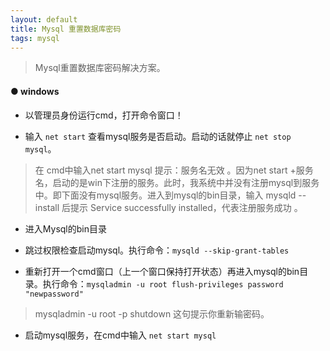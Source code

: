 ```yaml
---
layout: default
title: Mysql 重置数据库密码
tags: mysql
---
```

> Mysql重置数据库密码解决方案。


#### ● windows
- 以管理员身份运行cmd，打开命令窗口！

- 输入  ```net start``` 查看mysql服务是否启动。启动的话就停止  ``net stop mysql``。

> 在 cmd中输入net start mysql 提示：服务名无效 。因为net start +服务名，启动的是win下注册的服务。此时，我系统中并没有注册mysql到服务中。即下面没有mysql服务。进入到mysql的bin目录，输入 mysqld --install 后提示 Service successfully installed，代表注册服务成功 。

- 进入Mysql的bin目录

- 跳过权限检查启动mysql。执行命令：``` mysqld --skip-grant-tables ```

- 重新打开一个cmd窗口（上一个窗口保持打开状态）再进入mysql的bin目录。执行命令：``` mysqladmin -u root flush-privileges password "newpassword" ```

> mysqladmin -u root -p shutdown  这句提示你重新输密码。

- 启动mysql服务，在cmd中输入 ``` net start mysql ```
